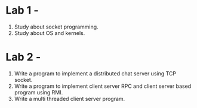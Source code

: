 # Lab 1 - 

1. Study about socket programming.
2. Study about OS and kernels.


# Lab 2 -

1. Write a program to implement a distributed chat server using TCP socket.
2. Write a program to implement client server RPC and client server based program using RMI.
3. Write a multi threaded client server program.
